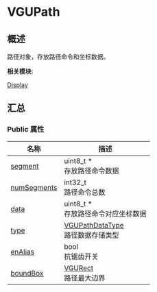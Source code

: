 # VGUPath


## 概述

路径对象，存放路径命令和坐标数据。

**相关模块:**

[Display](_display.md)


## 汇总


### Public 属性

  | 名称 | 描述 | 
| -------- | -------- |
| [segment](_display.md#segment) | uint8_t&nbsp;\*<br/>存放路径命令数据 | 
| [numSegments](_display.md#numsegments) | int32_t<br/>路径命令总数 | 
| [data](_display.md#data-22) | uint8_t&nbsp;\*<br/>存放路径命令对应坐标数据 | 
| [type](_display.md#type-47) | [VGUPathDataType](_display.md#vgupathdatatype)<br/>路径数据存储类型 | 
| [enAlias](_display.md#enalias) | bool<br/>抗锯齿开关 | 
| [boundBox](_display.md#boundbox) | [VGURect](_v_g_u_rect.md)<br/>路径最大边界 | 
